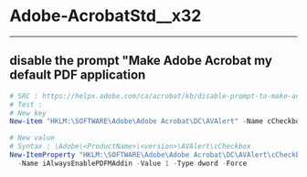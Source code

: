 # Adobe-AcrobatStd__x32

---

## disable the prompt "Make Adobe Acrobat my default PDF application
````ps1
# SRC : https://helpx.adobe.com/ca/acrobat/kb/disable-prompt-to-make-acrobat-my-default.html
# Test :
# New key
New-item "HKLM:\SOFTWARE\Adobe\Adobe Acrobat\DC\AVAlert" -Name cCheckbox -Force

# New value
# Syntax : \Adobe\<ProductName>\<version>\AVAlert\cCheckbox
New-ItemProperty "HKLM:\SOFTWARE\Adobe\Adobe Acrobat\DC\AVAlert\cCheckbox\" `
  -Name iAlwaysEnablePDFMAddin -Value 1 -Type dword -Force
````
